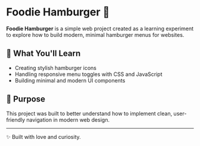 # Foodie Hamburger 🍔

**Foodie Hamburger** is a simple web project created as a learning experiment to explore how to build modern, minimal hamburger menus for websites.

## 🔧 What You'll Learn
- Creating stylish hamburger icons
- Handling responsive menu toggles with CSS and JavaScript
- Building minimal and modern UI components

## 🧠 Purpose
This project was built to better understand how to implement clean, user-friendly navigation in modern web design.

---

✨ Built with love and curiosity.

